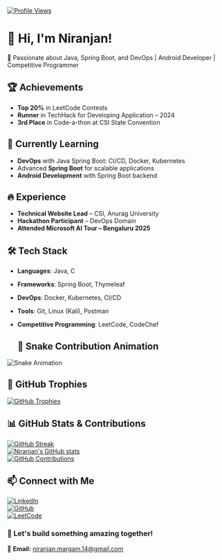 [![Profile Views](https://komarev.com/ghpvc/?username=margam-niranjan&color=blue)](https://github.com/margam-niranjan)
# 👋 Hi, I'm Niranjan!  

🚀 Passionate about Java, Spring Boot, and DevOps | Android Developer | Competitive Programmer  

## 🏆 Achievements  
- **Top 20%** in LeetCode Contests  
- **Runner** in TechHack for Developing Application – 2024  
- **3rd Place** in Code-a-thon at CSI State Convention  

## 🌱 Currently Learning  
- **DevOps** with Java Spring Boot: CI/CD, Docker, Kubernetes  
- Advanced **Spring Boot** for scalable applications  
- **Android Development** with Spring Boot backend  

## 🔥 Experience  
- **Technical Website Lead** – CSI, Anurag University  
- **Hackathon Participant** – DevOps Domain  
- **Attended Microsoft AI Tour – Bengaluru 2025**  

## 🛠️ Tech Stack  
- **Languages**: Java, C  
- **Frameworks**: Spring Boot, Thymeleaf  
- **DevOps**: Docker, Kubernetes, CI/CD  
- **Tools**: Git, Linux (Kali), Postman  
- **Competitive Programming**: LeetCode, CodeChef

  ## 🐍 Snake Contribution Animation  
![Snake Animation](https://github.com/margam-niranjan/margam-niranjan/blob/output/github-contribution-grid-snake.svg)  


## 🏅 GitHub Trophies  
[![GitHub Trophies](https://github-profile-trophy.vercel.app/?username=margam-niranjan&theme=monokai)](https://github-profile-trophy.vercel.app/?username=margam-niranjan&theme=monokai)  

## 📊 GitHub Stats & Contributions  
[![GitHub Streak](https://github-readme-streak-stats.herokuapp.com?user=margam-niranjan&theme=dark)](https://github-readme-streak-stats.herokuapp.com?user=margam-niranjan&theme=dark)  
[![Niranjan's GitHub stats](https://github-readme-stats.vercel.app/api?username=margam-niranjan&show_icons=true&theme=dark)](https://github-readme-stats.vercel.app/api?username=margam-niranjan&show_icons=true&theme=dark)  
[![GitHub Contributions](https://github-contributor-stats.vercel.app/api?username=margam-niranjan&limit=5&theme=dark&combine_all_yearly_contributions=true)](https://github-contributor-stats.vercel.app/api?username=margam-niranjan&limit=5&theme=dark&combine_all_yearly_contributions=true)  

## 📫 Connect with Me  
[![LinkedIn](https://img.shields.io/badge/LinkedIn-Connect-blue?logo=linkedin)](https://www.linkedin.com/in/niranjan-margam/)  
[![GitHub](https://img.shields.io/badge/GitHub-Follow-black?logo=github)](https://github.com/margam-niranjan)  
[![LeetCode](https://img.shields.io/badge/LeetCode-Profile-orange?logo=leetcode)](https://leetcode.com/u/niranjan_chintu/)  

### 🚀 Let's build something amazing together!  
📧 **Email:** [niranjan.margam.14@gmail.com](mailto:niranjan.margam.14@gmail.com)  

